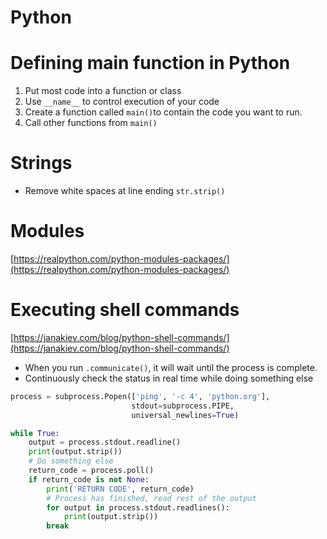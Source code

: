 # Python

# Defining main function in Python

1. Put most code into a function or class
2. Use `__name__` to control execution of your code
3. Create a function called `main()`to contain the code you want to run.
4. Call other functions from `main()`

# Strings

- Remove white spaces at line ending `str.strip()`

# Modules

[https://realpython.com/python-modules-packages/](https://realpython.com/python-modules-packages/)

# Executing shell commands

[https://janakiev.com/blog/python-shell-commands/](https://janakiev.com/blog/python-shell-commands/)

- When you run `.communicate()`, it will wait until the process is complete.
- Continuously check the status in real time while doing something else

```python
process = subprocess.Popen(['ping', '-c 4', 'python.org'], 
                           stdout=subprocess.PIPE,
                           universal_newlines=True)

while True:
    output = process.stdout.readline()
    print(output.strip())
    # Do something else
    return_code = process.poll()
    if return_code is not None:
        print('RETURN CODE', return_code)
        # Process has finished, read rest of the output 
        for output in process.stdout.readlines():
            print(output.strip())
        break
```